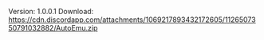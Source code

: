 Version: 1.0.0.1
Download: https://cdn.discordapp.com/attachments/1069217893432172605/1126507350791032882/AutoEmu.zip
